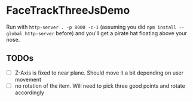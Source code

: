 # FaceTrackThreeJsDemo

Run with `http-server . -p 8000 -c-1` (assuming you did `npm install --global http-server` before) and you'll get a pirate hat floating above your nose.

## TODOs

* [ ] Z-Axis is fixed to near plane. Should move it a bit depending on user movement
* [ ] no rotation of the item. Will need to pick three good points and rotate accordingly
